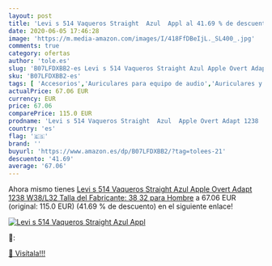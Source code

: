 ```yaml
---
layout: post
title: 'Levi s 514 Vaqueros Straight  Azul  Appl al 41.69 % de descuento'
date: 2020-06-05 17:46:28
image: 'https://m.media-amazon.com/images/I/418FfDBeIjL._SL400_.jpg'
comments: true
category: ofertas
author: 'tole.es'
slug: 'B07LFDXBB2-es Levi s 514 Vaqueros Straight Azul Apple Overt Adapt 1238...'
sku: 'B07LFDXBB2-es'
tags: [ 'Accesorios','Auriculares para equipo de audio','Auriculares y accesorios','Cables USB','Cables y accesorios','Cables y conectores','Electrónica','Informática','apple', ]
actualPrice: 67.06 EUR
currency: EUR
price: 67.06
comparePrice: 115.0 EUR
prodname: 'Levi s 514 Vaqueros Straight  Azul  Apple Overt Adapt 1238   W38/L32  Talla del Fabricante: 38 32  para Hombre'
country: 'es'
flag: '🇪🇸'
brand: ''
buyurl: 'https://www.amazon.es/dp/B07LFDXBB2/?tag=tolees-21'
descuento: '41.69'
average: '67.06'
---
```


Ahora mismo tienes [Levi s 514 Vaqueros Straight  Azul  Apple Overt Adapt 1238   W38/L32  Talla del Fabricante: 38 32  para Hombre](https://www.amazon.es/dp/B07LFDXBB2/?tag=tolees-21) a 67.06 EUR (original: 115.0 EUR) (41.69 %  de descuento) en el siguiente enlace!

[![Levi s 514 Vaqueros Straight  Azul  Appl](https://m.media-amazon.com/images/I/418FfDBeIjL._SL400_.jpg)](https://www.amazon.es/dp/B07LFDXBB2/?tag=tolees-21)

🔎:


[🛒 Visítala!!!](https://www.amazon.es/dp/B07LFDXBB2/?tag=tolees-21)
